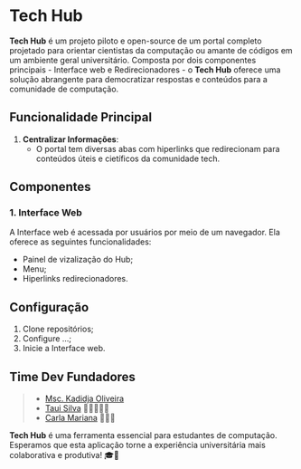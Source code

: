 # Tech Hub

**Tech Hub** é um projeto piloto e open-source de um portal completo projetado para orientar cientistas da computação ou amante de códigos em um ambiente geral universitário. Composta por dois componentes principais - Interface web e Redirecionadores - o **Tech Hub** oferece uma solução abrangente para democratizar respostas e conteúdos para a comunidade de computação.

## Funcionalidade Principal

1. **Centralizar Informações**:
   - O portal tem diversas abas com hiperlinks que redirecionam para conteúdos úteis e cietíficos da comunidade tech.

## Componentes

### 1. Interface Web
A Interface web é acessada por usuários por meio de um navegador. Ela oferece as seguintes funcionalidades:
   - Painel de vizalização do Hub;
   - Menu;
   - Hiperlinks redirecionadores.

## Configuração

1. Clone repositórios;
2. Configure ...;
3. Inicie a Interface web.

## Time Dev Fundadores

> - [Msc. Kadidja Oliveira](https://github.com/Kadidjah)
> - [Taui Silva](https://github.com/tauisilva) 🐲🦄🦕🦖🐳
> - [Carla Mariana](https://github.com/TekhneDev) 🦝🦙🐍

**Tech Hub** é uma ferramenta essencial para estudantes de computação. Esperamos que esta aplicação torne a experiência universitária mais colaborativa e produtiva! 🎓🌟
